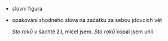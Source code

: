 - slovní figura
- opakování shodného slova na začátku za sebou jdoucích vět

	_Sto roků_ v šachtě žil, mlčel jsem.
	_Sto roků_ kopal jsem uhlí.
